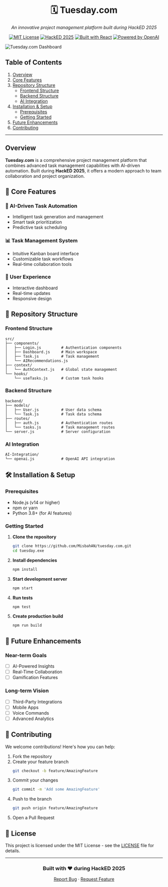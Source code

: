 <div align="center">

# 🗓️ Tuesday.com

*An innovative project management platform built during HackED 2025*

[![MIT License](https://img.shields.io/badge/License-MIT-blue.svg)](LICENSE)
[![HackED 2025](https://img.shields.io/badge/HackED-2025-orange.svg)](https://github.com/MisbahAN/tuesday.com)
[![Built with React](https://img.shields.io/badge/Built%20with-React-61DAFB.svg)](https://reactjs.org)
[![Powered by OpenAI](https://img.shields.io/badge/Powered%20by-OpenAI-412991.svg)](https://openai.com)
</div>

![Tuesday.com Dashboard](AI-Integration/tuesday-loginpage.png)

## Table of Contents
1. [Overview](#overview)
2. [Core Features](#-Core-Features)
3. [Repository Structure](#-Repository-Structure)
   - [Frontend Structure](#frontend-structure)
   - [Backend Structure](#backend-structure)
   - [AI Integration](#ai-integration)
4. [Installation & Setup](#Installation-&-Setup)
   - [Prerequisites](#prerequisites)
   - [Getting Started](#getting-started)
5. [Future Enhancements](#-Future-Enhancements)
6. [Contributing](#-Contributing)

---
## Overview

**Tuesday.com** is a comprehensive project management platform that combines advanced task management capabilities with AI-driven automation. Built during **HackED 2025**, it offers a modern approach to team collaboration and project organization.


## 🚀 Core Features

### 🤖 AI-Driven Task Automation
- Intelligent task generation and management
- Smart task prioritization
- Predictive task scheduling

### 📊 Task Management System
- Intuitive Kanban board interface
- Customizable task workflows
- Real-time collaboration tools

### 📱 User Experience
- Interactive dashboard
- Real-time updates
- Responsive design

## 📁 Repository Structure

### Frontend Structure
```
src/
├── components/
│   ├── Login.js         # Authentication components
│   ├── Dashboard.js     # Main workspace
│   ├── Task.js          # Task management
│   └── AIRecommendations.js
├── context/
│   └── AuthContext.js   # Global state management
└── hooks/
    └── useTasks.js      # Custom task hooks
```

### Backend Structure
```
backend/
├── models/
│   ├── User.js          # User data schema
│   └── Task.js          # Task data schema
├── routes/
│   ├── auth.js          # Authentication routes
│   └── tasks.js         # Task management routes
└── server.js            # Server configuration
```

### AI Integration
```
AI-Integration/
└── openai.js            # OpenAI API integration
```

## 🛠️ Installation & Setup

### Prerequisites
- Node.js (v14 or higher)
- npm or yarn
- Python 3.8+ (for AI features)

### Getting Started

1. **Clone the repository**
   ```bash
   git clone https://github.com/MisbahAN/tuesday.com.git
   cd tuesday.exe
   ```

2. **Install dependencies**
   ```bash
   npm install
   ```

3. **Start development server**
   ```bash
   npm start
   ```

4. **Run tests**
   ```bash
   npm test
   ```

5. **Create production build**
   ```bash
   npm run build
   ```

## 🔮 Future Enhancements

### Near-term Goals
- [ ] AI-Powered Insights
- [ ] Real-Time Collaboration
- [ ] Gamification Features

### Long-term Vision
- [ ] Third-Party Integrations
- [ ] Mobile Apps
- [ ] Voice Commands
- [ ] Advanced Analytics

## 🤝 Contributing

We welcome contributions! Here's how you can help:

1. Fork the repository
2. Create your feature branch
   ```bash
   git checkout -b feature/AmazingFeature
   ```
3. Commit your changes
   ```bash
   git commit -m 'Add some AmazingFeature'
   ```
4. Push to the branch
   ```bash
   git push origin feature/AmazingFeature
   ```
5. Open a Pull Request

## 📜 License

This project is licensed under the MIT License - see the [LICENSE](LICENSE) file for details.

---

<div align="center">

### Built with ❤️ during HackED 2025

[Report Bug](https://github.com/MisbahAN/tuesday.com/issues) · [Request Feature](https://github.com/MisbahAN/tuesday.com/issues)

</div>
